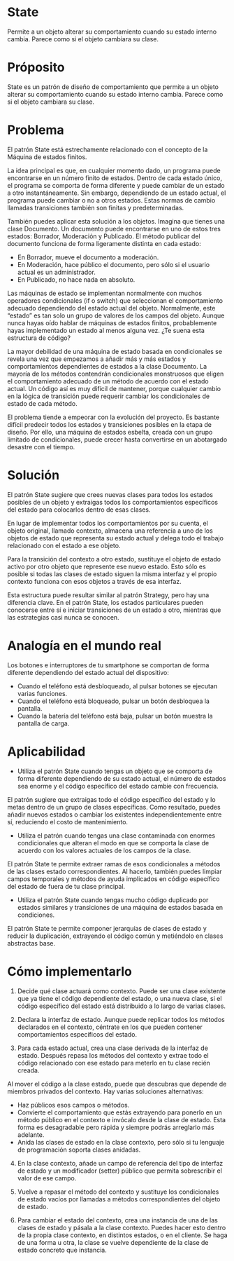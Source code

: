 ﻿# State

Permite a un objeto alterar su comportamiento cuando su estado interno cambia. Parece como si el objeto cambiara su clase.


# Próposito

State es un patrón de diseño de comportamiento que permite a un objeto alterar su comportamiento cuando su estado interno cambia. Parece como si el objeto cambiara su clase.


# Problema

El patrón State está estrechamente relacionado con el concepto de la Máquina de estados finitos.

La idea principal es que, en cualquier momento dado, un programa puede encontrarse en un número finito de estados. Dentro de cada estado único, el programa se comporta de forma diferente y puede cambiar de un estado a otro instantáneamente. Sin embargo, dependiendo de un estado actual, el programa puede cambiar o no a otros estados. Estas normas de cambio llamadas transiciones también son finitas y predeterminadas.

También puedes aplicar esta solución a los objetos. Imagina que tienes una clase Documento. Un documento puede encontrarse en uno de estos tres estados: Borrador, Moderación y Publicado. El método publicar del documento funciona de forma ligeramente distinta en cada estado:

- En Borrador, mueve el documento a moderación.
- En Moderación, hace público el documento, pero sólo si el usuario actual es un administrador.
- En Publicado, no hace nada en absoluto.

Las máquinas de estado se implementan normalmente con muchos operadores condicionales (if o switch) que seleccionan el comportamiento adecuado dependiendo del estado actual del objeto. Normalmente, este “estado” es tan solo un grupo de valores de los campos del objeto. Aunque nunca hayas oído hablar de máquinas de estados finitos, probablemente hayas implementado un estado al menos alguna vez. ¿Te suena esta estructura de código?

La mayor debilidad de una máquina de estado basada en condicionales se revela una vez que empezamos a añadir más y más estados y comportamientos dependientes de estados a la clase Documento. La mayoría de los métodos contendrán condicionales monstruosos que eligen el comportamiento adecuado de un método de acuerdo con el estado actual. Un código así es muy difícil de mantener, porque cualquier cambio en la lógica de transición puede requerir cambiar los condicionales de estado de cada método.

El problema tiende a empeorar con la evolución del proyecto. Es bastante difícil predecir todos los estados y transiciones posibles en la etapa de diseño. Por ello, una máquina de estados esbelta, creada con un grupo limitado de condicionales, puede crecer hasta convertirse en un abotargado desastre con el tiempo.


# Solución

El patrón State sugiere que crees nuevas clases para todos los estados posibles de un objeto y extraigas todos los comportamientos específicos del estado para colocarlos dentro de esas clases.

En lugar de implementar todos los comportamientos por su cuenta, el objeto original, llamado contexto, almacena una referencia a uno de los objetos de estado que representa su estado actual y delega todo el trabajo relacionado con el estado a ese objeto.

Para la transición del contexto a otro estado, sustituye el objeto de estado activo por otro objeto que represente ese nuevo estado. Esto sólo es posible si todas las clases de estado siguen la misma interfaz y el propio contexto funciona con esos objetos a través de esa interfaz.

Esta estructura puede resultar similar al patrón Strategy, pero hay una diferencia clave. En el patrón State, los estados particulares pueden conocerse entre sí e iniciar transiciones de un estado a otro, mientras que las estrategias casi nunca se conocen.


# Analogía en el mundo real

Los botones e interruptores de tu smartphone se comportan de forma diferente dependiendo del estado actual del dispositivo:

- Cuando el teléfono está desbloqueado, al pulsar botones se ejecutan varias funciones.
- Cuando el teléfono está bloqueado, pulsar un botón desbloquea la pantalla.
- Cuando la batería del teléfono está baja, pulsar un botón muestra la pantalla de carga.


# Aplicabilidad

- Utiliza el patrón State cuando tengas un objeto que se comporta de forma diferente dependiendo de su estado actual, el número de estados sea enorme y el código específico del estado cambie con frecuencia.

 El patrón sugiere que extraigas todo el código específico del estado y lo metas dentro de un grupo de clases específicas. Como resultado, puedes añadir nuevos estados o cambiar los existentes independientemente entre sí, reduciendo el costo de mantenimiento.

- Utiliza el patrón cuando tengas una clase contaminada con enormes condicionales que alteran el modo en que se comporta la clase de acuerdo con los valores actuales de los campos de la clase.

 El patrón State te permite extraer ramas de esos condicionales a métodos de las clases estado correspondientes. Al hacerlo, también puedes limpiar campos temporales y métodos de ayuda implicados en código específico del estado de fuera de tu clase principal.

- Utiliza el patrón State cuando tengas mucho código duplicado por estados similares y transiciones de una máquina de estados basada en condiciones.

 El patrón State te permite componer jerarquías de clases de estado y reducir la duplicación, extrayendo el código común y metiéndolo en clases abstractas base.


# Cómo implementarlo

1. Decide qué clase actuará como contexto. Puede ser una clase existente que ya tiene el código dependiente del estado, o una nueva clase, si el código específico del estado está distribuido a lo largo de varias clases.

2. Declara la interfaz de estado. Aunque puede replicar todos los métodos declarados en el contexto, céntrate en los que pueden contener comportamientos específicos del estado.

3. Para cada estado actual, crea una clase derivada de la interfaz de estado. Después repasa los métodos del contexto y extrae todo el código relacionado con ese estado para meterlo en tu clase recién creada.

Al mover el código a la clase estado, puede que descubras que depende de miembros privados del contexto. Hay varias soluciones alternativas:

- Haz públicos esos campos o métodos.
- Convierte el comportamiento que estás extrayendo para ponerlo en un método público en el contexto e invócalo desde la clase de estado. Esta forma es desagradable pero rápida y siempre podrás arreglarlo más adelante.
- Anida las clases de estado en la clase contexto, pero sólo si tu lenguaje de programación soporta clases anidadas.

4. En la clase contexto, añade un campo de referencia del tipo de interfaz de estado y un modificador (setter) público que permita sobrescribir el valor de ese campo.

5. Vuelve a repasar el método del contexto y sustituye los condicionales de estado vacíos por llamadas a métodos correspondientes del objeto de estado.

6. Para cambiar el estado del contexto, crea una instancia de una de las clases de estado y pásala a la clase contexto. Puedes hacer esto dentro de la propia clase contexto, en distintos estados, o en el cliente. Se haga de una forma u otra, la clase se vuelve dependiente de la clase de estado concreto que instancia.